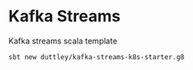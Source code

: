 # Kafka Streams

Kafka streams scala template

```bash
sbt new duttley/kafka-streams-k8s-starter.g8
```